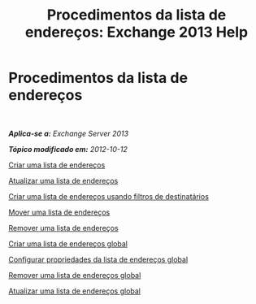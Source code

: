 ﻿---
title: 'Procedimentos da lista de endereços: Exchange 2013 Help'
TOCTitle: Procedimentos da lista de endereços
ms:assetid: 44c87349-964b-4700-9ce9-87bd4cb2249e
ms:mtpsurl: https://technet.microsoft.com/pt-br/library/Aa997686(v=EXCHG.150)
ms:contentKeyID: 50485486
ms.date: 05/22/2018
mtps_version: v=EXCHG.150
ms.translationtype: MT
---

# Procedimentos da lista de endereços

 

_**Aplica-se a:** Exchange Server 2013_

_**Tópico modificado em:** 2012-10-12_

[Criar uma lista de endereços](create-an-address-list-exchange-2013-help.md)

[Atualizar uma lista de endereços](update-an-address-list-exchange-2013-help.md)

[Criar uma lista de endereços usando filtros de destinatários](https://docs.microsoft.com/pt-br/exchange/address-books/address-lists/use-recipient-filters-to-create-an-address-list)

[Mover uma lista de endereços](move-an-address-list-exchange-2013-help.md)

[Remover uma lista de endereços](remove-an-address-list-exchange-2013-help.md)

[Criar uma lista de endereços global](https://docs.microsoft.com/pt-br/exchange/address-books/address-lists/create-global-address-list)

[Configurar propriedades da lista de endereços global](https://docs.microsoft.com/pt-br/exchange/address-books/address-lists/configure-global-address-list-properties)

[Remover uma lista de endereços global](https://docs.microsoft.com/pt-br/exchange/address-books/address-lists/remove-a-global-address-list)

[Atualizar uma lista de endereços global](update-a-global-address-list-exchange-2013-help.md)

